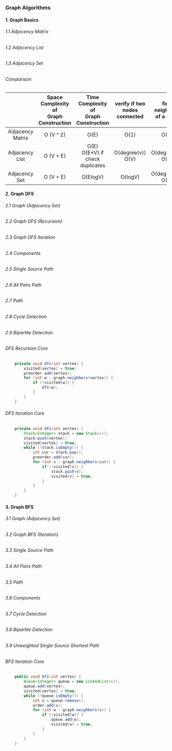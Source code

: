 ### Graph Algorithms

#### 1. Graph Basics
###### 1.1 Adjacency Matrix
###### 1.2 Adjacency List
###### 1.3 Adjacency Set

###### Comparison
|       | Space Complexity of <br>Graph Construction | Time Complexity of <br> Graph Construction | verify if two <br> nodes connected | find neighbors <br> of a node |
| :---: | :---: | :---: | :---: | :---: |
|Adjacency Matrix| O (V ^ 2) | O(E) | O(1) |  O(V) |
|Adjacency List   | O (V + E)     | O(E) <br> O(E*V) if check duplicates   | O(degree(v)) <br> O(V) | O(degree(v)) <br> O(V) |
|Adjacency Set| O (V + E) | O(ElogV) | O(logV) | O(degree(v)) <br> O(V) |

#### 2. Graph DFS
###### 2.1 Graph (Adjacency Set)
###### 2.2 Graph DFS (Recursion)
###### 2.3 Graph DFS Iteration
###### 2.4 Components
###### 2.5 Single Source Path
###### 2.6 All Pairs Path
###### 2.7 Path
###### 2.8 Cycle Detection
###### 2.9 Bipartite Detection

###### DFS Recursion Core
```java
    private void dfs(int vertex) {
        visited[vertex] = true;
        preorder.add(vertex);
        for (int w : graph.neighbors(vertex)) {
            if (!visited[w]) {
                dfs(w);
            }
        }
    }
```
###### DFS Iteration Core
```java
    private void dfs(int vertex) {
        Stack<Integer> stack = new Stack<>();
        stack.push(vertex);
        visited[vertex] = true;
        while (!stack.isEmpty()) {
            int cur = stack.pop();
            preorder.add(cur);
            for (int v : graph.neighbors(cur)) {
                if (!visited[v]) {
                    stack.push(v);
                    visited[v] = true;
                }
            }
        }
    }
```

#### 3. Graph BFS
###### 3.1 Graph (Adjacency Set)
###### 3.2 Graph BFS (Iteration)
###### 3.3 Single Source Path
###### 3.4 All Pairs Path
###### 3.5 Path
###### 3.6 Components
###### 3.7 Cycle Detection
###### 3.8 Bipartite Detection
###### 3.9 Unweighted Single Source Shortest Path 
###### BFS Iteration Core

```java
    public void bfs(int vertex) {
        Queue<Integer> queue = new LinkedList<>();
        queue.add(vertex);
        visited[vertex] = true;
        while (!queue.isEmpty()) {
            int v = queue.remove();
            order.add(v);
            for (int w : graph.neighbors(v)) {
                if (!visited[w]) {
                    queue.add(w);
                    visited[w] = true;
                }
            }
        }
    }
```
